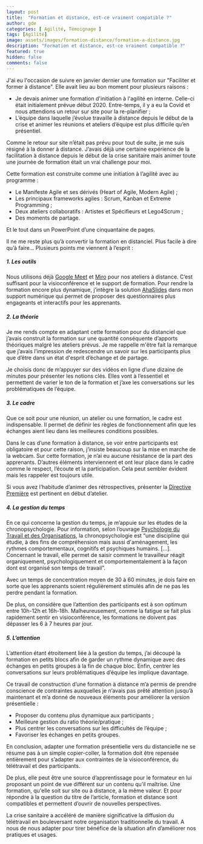 ```yaml
---
layout: post
title:  "Formation et distance, est-ce vraiment compatible ?"
author: gde
categories: [ Agilité, Témoignage ]
tags: [Agilité]
image: assets/images/formation-distance/formation-a-distance.jpg
description: "Formation et distance, est-ce vraiment compatible ?"
featured: true
hidden: false
comments: false
---
```



J'ai eu l'occasion de suivre en janvier dernier une formation sur "Faciliter et former à distance". Elle avait lieu au bon moment pour plusieurs raisons :
- Je devais animer une formation d'initiation à l'agilité en interne. Celle-ci était initialement prévue début 2020. Entre-temps, il y a eu la Covid et nous attendions un retour sur site pour la re-planifier ;
- L’équipe dans laquelle j’évolue travaille à distance depuis le début de la crise et animer les réunions et ateliers d’équipe est plus difficile qu’en présentiel.

Comme le retour sur site n’était pas prévu pour tout de suite, je me suis résigné à la donner à distance. J’avais déjà une certaine expérience de la facilitation à distance depuis le début de la crise sanitaire mais animer toute une journée de formation était un vrai challenge pour moi.

Cette formation est construite comme une initiation à l’agilité avec au programme :
- Le Manifeste Agile et ses dérivés (Heart of Agile, Modern Agile) ;
- Les principaux frameworks agiles : Scrum, Kanban et Extreme Programming ;
- Deux ateliers collaboratifs : Artistes et Spécifieurs et Lego4Scrum ;
- Des moments de partage.

Et le tout dans un PowerPoint d’une cinquantaine de pages.

Il ne me reste plus qu’à convertir la formation en distanciel. Plus facile à dire qu’à faire… Plusieurs points me viennent à l’esprit :

##### 1. Les outils

Nous utilisons déjà [Google Meet](https://apps.google.com/meet/) et [Miro](https://miro.com/) pour nos ateliers à distance. C’est suffisant pour la visioconférence et le support de formation. Pour rendre la formation encore plus dynamique, j’intègre la solution [AhaSlides](https://ahaslides.com/) dans mon support numérique qui permet de proposer des questionnaires plus engageants et interactifs pour les apprenants.


##### 2. La théorie

Je me rends compte en adaptant cette formation pour du distanciel que j’avais construit la formation sur une quantité conséquente d’apports théoriques malgré les ateliers prévus. Je me rappelle m'être fait la remarque que j’avais l’impression de redescendre un savoir sur les participants plus que d’être dans un état d'esprit d’échange et de partage.

Je choisis donc de m’appuyer sur des vidéos en ligne d’une dizaine de minutes pour présenter les notions clés. Elles vont à l’essentiel et permettent de varier le ton de la formation et j’axe les conversations sur les problématiques de l’équipe.


##### 3. Le cadre

Que ce soit pour une réunion, un atelier ou une formation, le cadre est indispensable. Il permet de définir les règles de fonctionnement afin que les échanges aient lieu dans les meilleures conditions possibles.

Dans le cas d’une formation à distance, se voir entre participants est obligatoire et pour cette raison, j’insiste beaucoup sur la mise en marche de la webcam. Sur cette formation, je n’ai eu aucune résistance de la part des apprenants. D’autres éléments interviennent et ont leur place dans le cadre comme le respect, l’écoute et la participation. Cela peut sembler évident mais les rappeler est toujours utile.

Si vous avez l’habitude d’animer des rétrospectives, présenter la [Directive Première](https://retrospectivewiki.org/index.php?title=The_Prime_Directive) est pertinent en début d’atelier.


##### 4. La gestion du temps

En ce qui concerne la gestion du temps, je m’appuie sur les études de la chronopsychologie. Pour information, selon l’ouvrage [Psychologie du Travail et des Organisations](https://www.dunod.com/sciences-humaines-et-sociales/psychologie-du-travail-et-organisations-domaines-recherches-et-d), la chronopsychologie est “une discipline qui étudie, à des fins de compréhension mais aussi d'aménagement, les rythmes comportementaux, cognitifs et psychiques humains. [...]. Concernant le travail, elle permet de saisir comment le travailleur réagit organiquement, psychologiquement et comportementalement à la façon dont est organisé son temps de travail”.

Avec un temps de concentration moyen de 30 à 60 minutes, je dois faire en sorte que les apprenants soient régulièrement stimulés afin de ne pas les perdre pendant la formation.

De plus, on considère que l’attention des participants est à son optimum entre 10h-12h et 16h-18h. Malheureusement, comme la fatigue se fait plus rapidement sentir en visioconférence, les formations ne doivent pas dépasser les 6 à 7 heures par jour.


##### 5. L’attention

L’attention étant étroitement liée à la gestion du temps, j’ai découpé la formation en petits blocs afin de garder un rythme dynamique avec des échanges en petits groupes à la fin de chaque bloc. Enfin, centrer les conversations sur leurs problématiques d’équipe les implique davantage.

Ce travail de construction d’une formation à distance m’a permis de prendre conscience de contraintes auxquelles je n’avais pas prêté attention jusqu’à maintenant et m’a donné de nouveaux éléments pour améliorer la version présentielle :
- Proposer du contenu plus dynamique aux participants ;
- Meilleure gestion du ratio théorie/pratique ;
- Plus centrer les conversations sur les difficultés de l’équipe ;
- Favoriser les échanges en petits groupes.

En conclusion, adapter une formation présentielle vers du distancielle ne se résume pas à un simple copier-coller, la formation doit être repensée entièrement pour s’adapter aux contraintes de la visioconférence, du télétravail et des participants. 

De plus, elle peut être une source d’apprentissage pour le formateur en lui proposant un point de vue différent sur un contenu qu’il maîtrise. Une formation, qu'elle soit sur site ou à distance, a la même valeur. Et pour répondre à la question du titre de l’article, formation et distance sont compatibles et permettent d’ouvrir de nouvelles perspectives.

La crise sanitaire a accéléré de manière significative la diffusion du télétravail en bouleversant notre organisation traditionnelle du travail. A nous de nous adapter pour tirer bénéfice de la situation afin d’améliorer nos pratiques et usages.
